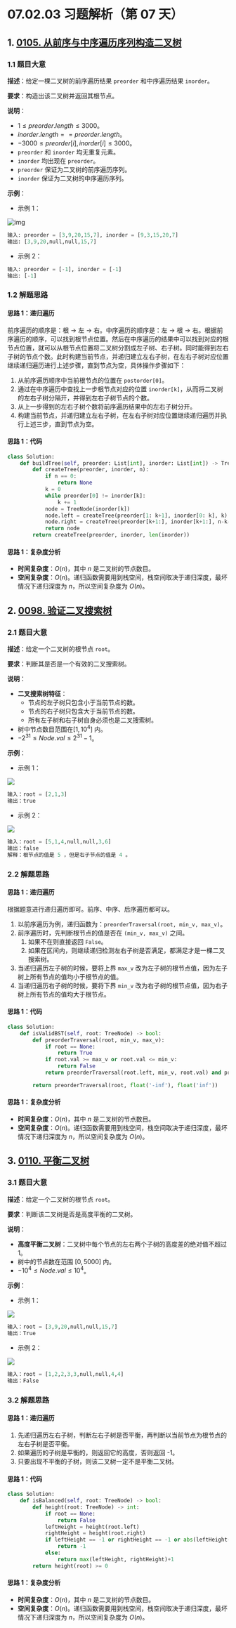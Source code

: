 # 07.02.03 习题解析（第 07 天）

## 1. [0105. 从前序与中序遍历序列构造二叉树](https://leetcode.cn/problems/construct-binary-tree-from-preorder-and-inorder-traversal/)

### 1.1 题目大意

**描述**：给定一棵二叉树的前序遍历结果 `preorder` 和中序遍历结果 `inorder`。

**要求**：构造出该二叉树并返回其根节点。

**说明**：

- $1 \le preorder.length \le 3000$。
- $inorder.length == preorder.length$。
- $-3000 \le preorder[i], inorder[i] \le 3000$。
- `preorder` 和 `inorder` 均无重复元素。
- `inorder` 均出现在 `preorder`。
- `preorder` 保证为二叉树的前序遍历序列。
- `inorder` 保证为二叉树的中序遍历序列。

**示例**：

- 示例 1：

![img](https://assets.leetcode.com/uploads/2021/02/19/tree.jpg)

```Python
输入: preorder = [3,9,20,15,7], inorder = [9,3,15,20,7]
输出: [3,9,20,null,null,15,7]
```

- 示例 2：

```Python
输入: preorder = [-1], inorder = [-1]
输出: [-1]
```

### 1.2 解题思路

#### 思路 1：递归遍历

前序遍历的顺序是：根 -> 左 -> 右。中序遍历的顺序是：左 -> 根 -> 右。根据前序遍历的顺序，可以找到根节点位置。然后在中序遍历的结果中可以找到对应的根节点位置，就可以从根节点位置将二叉树分割成左子树、右子树。同时能得到左右子树的节点个数。此时构建当前节点，并递归建立左右子树，在左右子树对应位置继续递归遍历进行上述步骤，直到节点为空，具体操作步骤如下：

1. 从前序遍历顺序中当前根节点的位置在 `postorder[0]`。
2. 通过在中序遍历中查找上一步根节点对应的位置 `inorder[k]`，从而将二叉树的左右子树分隔开，并得到左右子树节点的个数。
3. 从上一步得到的左右子树个数将前序遍历结果中的左右子树分开。
4. 构建当前节点，并递归建立左右子树，在左右子树对应位置继续递归遍历并执行上述三步，直到节点为空。

#### 思路 1：代码

```Python
class Solution:
    def buildTree(self, preorder: List[int], inorder: List[int]) -> TreeNode:
        def createTree(preorder, inorder, n):
            if n == 0:
                return None
            k = 0
            while preorder[0] != inorder[k]:
                k += 1
            node = TreeNode(inorder[k])
            node.left = createTree(preorder[1: k+1], inorder[0: k], k)
            node.right = createTree(preorder[k+1:], inorder[k+1:], n-k-1)
            return node
        return createTree(preorder, inorder, len(inorder))
```

#### 思路 1：复杂度分析

- **时间复杂度**：$O(n)$，其中 $n$ 是二叉树的节点数目。
- **空间复杂度**：$O(n)$。递归函数需要用到栈空间，栈空间取决于递归深度，最坏情况下递归深度为 $n$，所以空间复杂度为 $O(n)$。

## 2. [0098. 验证二叉搜索树](https://leetcode.cn/problems/validate-binary-search-tree/)

### 2.1 题目大意

**描述**：给定一个二叉树的根节点 `root`。

**要求**：判断其是否是一个有效的二叉搜索树。

**说明**：

- **二叉搜索树特征**：
  - 节点的左子树只包含小于当前节点的数。
  - 节点的右子树只包含大于当前节点的数。
  - 所有左子树和右子树自身必须也是二叉搜索树。
- 树中节点数目范围在$[1, 10^4]$ 内。
- $-2^{31} \le Node.val \le 2^{31} - 1$。

**示例**：

- 示例 1：

![](https://assets.leetcode.com/uploads/2020/12/01/tree1.jpg)

```Python
输入：root = [2,1,3]
输出：true
```

- 示例 2：

![](https://assets.leetcode.com/uploads/2020/12/01/tree2.jpg)

```Python
输入：root = [5,1,4,null,null,3,6]
输出：false
解释：根节点的值是 5 ，但是右子节点的值是 4 。
```

### 2.2 解题思路

#### 思路 1：递归遍历

根据题意进行递归遍历即可。前序、中序、后序遍历都可以。

1. 以前序遍历为例，递归函数为：`preorderTraversal(root, min_v, max_v)`。
2. 前序遍历时，先判断根节点的值是否在 `(min_v, max_v)` 之间。
   1. 如果不在则直接返回 `False`。
   2. 如果在区间内，则继续递归检测左右子树是否满足，都满足才是一棵二叉搜索树。
3. 当递归遍历左子树的时候，要将上界 `max_v` 改为左子树的根节点值，因为左子树上所有节点的值均小于根节点的值。
4. 当递归遍历右子树的时候，要将下界 `min_v` 改为右子树的根节点值，因为右子树上所有节点的值均大于根节点。

#### 思路 1：代码

```Python
class Solution:
    def isValidBST(self, root: TreeNode) -> bool:
        def preorderTraversal(root, min_v, max_v):
            if root == None:
                return True
            if root.val >= max_v or root.val <= min_v:
                return False
            return preorderTraversal(root.left, min_v, root.val) and preorderTraversal(root.right, root.val, max_v)

        return preorderTraversal(root, float('-inf'), float('inf'))
```

#### 思路 1：复杂度分析

- **时间复杂度**：$O(n)$，其中 $n$ 是二叉树的节点数目。
- **空间复杂度**：$O(n)$。递归函数需要用到栈空间，栈空间取决于递归深度，最坏情况下递归深度为 $n$，所以空间复杂度为 $O(n)$。

## 3. [0110. 平衡二叉树](https://leetcode.cn/problems/balanced-binary-tree/)

### 3.1 题目大意

**描述**：给定一个二叉树的根节点 `root`。

**要求**：判断该二叉树是否是高度平衡的二叉树。

**说明**：

- **高度平衡二叉树**：二叉树中每个节点的左右两个子树的高度差的绝对值不超过 $1$。
- 树中的节点数在范围 $[0, 5000]$ 内。
- $-10^4 \le Node.val \le 10^4$。

**示例**：

- 示例 1：

![](https://assets.leetcode.com/uploads/2020/10/06/balance_1.jpg)

```Python
输入：root = [3,9,20,null,null,15,7]
输出：True
```

- 示例 2：

![](https://assets.leetcode.com/uploads/2020/10/06/balance_2.jpg)

```Python
输入：root = [1,2,2,3,3,null,null,4,4]
输出：False
```

### 3.2 解题思路    

#### 思路 1：递归遍历

1. 先递归遍历左右子树，判断左右子树是否平衡，再判断以当前节点为根节点的左右子树是否平衡。
2. 如果遍历的子树是平衡的，则返回它的高度，否则返回 -1。
3. 只要出现不平衡的子树，则该二叉树一定不是平衡二叉树。

#### 思路 1：代码

```Python
class Solution:
    def isBalanced(self, root: TreeNode) -> bool:
        def height(root: TreeNode) -> int:
            if root == None:
                return False
            leftHeight = height(root.left)
            rightHeight = height(root.right)
            if leftHeight == -1 or rightHeight == -1 or abs(leftHeight-rightHeight) > 1:
                return -1
            else:
                return max(leftHeight, rightHeight)+1
        return height(root) >= 0
```

#### 思路 1：复杂度分析

- **时间复杂度**：$O(n)$，其中 $n$ 是二叉树的节点数目。
- **空间复杂度**：$O(n)$。递归函数需要用到栈空间，栈空间取决于递归深度，最坏情况下递归深度为 $n$，所以空间复杂度为 $O(n)$。
